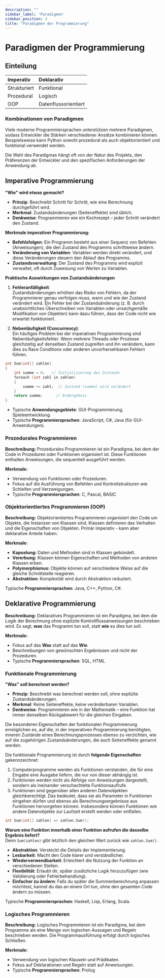 ```yaml
---
description: ""
sidebar_label: 'Paradigmen'
sidebar_position: 3
title: "Paradigmen der Programmierung"
---
```

# Paradigmen der Programmierung

## Einteilung

| Imperativ    | Deklarativ           |
| :----------- | :------------------- |
| Strukturiert | Funktional           |
| Prozedural   | Logisch              |
| OOP          | Datenflussorientiert |

### Kombinationen von Paradigmen
Viele moderne Programmiersprachen unterstützen mehrere Paradigmen, sodass Entwickler die Stärken verschiedener Ansätze kombinieren können. Beispielsweise kann Python sowohl prozedural als auch objektorientiert und funktional verwendet werden.

Die Wahl des Paradigmas hängt oft von der Natur des Projekts, den Präferenzen der Entwickler und den spezifischen Anforderungen der Anwendung ab.


## Imperative Programmierung
**"Wie" wird etwas gemacht?**
- **Prinzip**: Beschreibt Schritt für Schritt, wie eine Berechnung durchgeführt wird.
- **Merkmal**: Zustandsänderungen (Seiteneffekte) sind üblich.
- **Denkweise**: Programmieren wie ein Kochrezept – jeder Schritt verändert den Zustand.

**Merkmale imperativer Programmierung:**
- **Befehlsfolgen**: Ein Programm besteht aus einer Sequenz von Befehlen (Anweisungen), die den Zustand des Programms schrittweise ändern.
- **Veränderung von Variablen**: Variablen werden direkt verändert, und diese Veränderungen steuern den Ablauf des Programms.
- **Zustandsverwaltung**: Der Zustand des Programms wird explizit verwaltet, oft durch Zuweisung von Werten zu Variablen.

**Praktische Auswirkungen von Zustandsänderungen**
1. **Fehleranfälligkeit**:  
Zustandsänderungen erhöhen das Risiko von Fehlern, da der Programmierer genau verfolgen muss, wann und wie der Zustand verändert wird. Ein Fehler bei der Zustandsänderung (z. B. durch unabsichtliches Überschreiben von Variablen oder unsachgemäße Modifikation von Objekten) kann dazu führen, dass der Code nicht wie erwartet funktioniert.

2. **Nebenläufigkeit (Concurrency)**:  
Ein häufiges Problem bei der imperativen Programmierung sind Nebenläufigkeitsfehler. Wenn mehrere Threads oder Prozesse gleichzeitig auf denselben Zustand zugreifen und ihn verändern, kann dies zu Race Conditions oder anderen unvorhersehbaren Fehlern führen.

```c title="Beispiel: Summer einer Liste"
int Sum(int[] zahlen)
{
    int summe = 0;   // Initialisierung des Zustands
    foreach (int zahl in zahlen)
    {
        summe += zahl;  // Zustand (summe) wird verändert
    }
    return summe;      // Endergebnis
}
```
  - Typische **Anwendungsgebiete**: GUI-Programmierung, Spieleentwicklung.
  - Typische **Programmiersprachen**: JavaScript, C#, Java (für GUI-Anwendungen).

### Prozedurales Programmieren

**Beschreibung:** Prozedurales Programmieren ist ein Paradigma, bei dem der Code in Prozeduren oder Funktionen organisiert ist. Diese Funktionen enthalten Anweisungen, die sequentiell ausgeführt werden.

**Merkmale:**
  - Verwendung von Funktionen oder Prozeduren.
  - Fokus auf die Ausführung von Befehlen und Kontrollstrukturen wie Schleifen und Verzweigungen.
  - Typische **Programmiersprachen**: C, Pascal, BASIC

### Objektorientiertes Programmieren (OOP)
 **Beschreibung:** Objektorientiertes Programmieren organisiert den Code um Objekte, die Instanzen von Klassen sind. Klassen definieren das Verhalten und die Eigenschaften von Objekten. Primär imperativ - kann aber deklarative Anteile haben.

 **Merkmale:**
  - **Kapselung:** Daten und Methoden sind in Klassen gebündelt.
  - **Vererbung:** Klassen können Eigenschaften und Methoden von anderen Klassen erben.
  - **Polymorphismus:** Objekte können auf verschiedene Weise auf die gleiche Schnittstelle reagieren.
  - **Abstraktion:** Komplexität wird durch Abstraktion reduziert.
  
 Typische **Programmiersprachen:** Java, C++, Python, C#.

## Deklarative Programmierung

**Beschreibung:** Deklaratives Programmieren ist ein Paradigma, bei dem die Logik der Berechnung ohne explizite Kontrollflussanweisungen beschrieben wird. Es sagt, **was** das Programm tun soll, statt **wie** es dies tun soll.

**Merkmale:**
  - Fokus auf das **Was** statt auf das **Wie**.
  - Beschreibungen von gewünschten Ergebnissen und nicht der Prozeduren.
  - Typische **Programmiersprachen**: SQL, HTML

### Funktionale Programmierung
**"Was" soll berechnet werden?**  
- **Prinzip**: Beschreibt was berechnet werden soll, ohne explizite Zustandsänderungen.
- **Merkmal**: Keine Seiteneffekte, keine veränderbaren Variablen.
- **Denkweise**: Programmieren wie in der Mathematik – eine Funktion hat immer denselben Rückgabewert für die gleichen Eingaben.

Die besonderen Eigenschaften der funktionalen Programmierung ermöglichen es, auf die, in der imperativen Programmierung benötigten, inneren Zustände eines Berechnungsprozesses ebenso zu verzichten, wie auf die zugehörigen Zustandsänderungen, die auch Seiteneffekte genannt werden.

Die funktionale Programmierung ist durch **folgende Eigenschaften** gekennzeichnet:

1. Computerprogramme werden als Funktionen verstanden, die für eine Eingabe eine Ausgabe liefern, die nur von dieser abhängig ist.  
2. Funktionen werden nicht als Abfolge von Anweisungen dargestellt, sondern als ineinander verschachtelte Funktionsaufrufe.  
3. Funktionen sind gegenüber allen anderen Datenobjekten gleichberechtigt. Das bedeutet, dass sie als Parameter in Funktionen eingehen dürfen und ebenso als Berechnungsergebnisse aus Funktionen hervorgehen können. Insbesondere können Funktionen wie andere Datenobjekte zur Laufzeit erstellt werden oder entfallen.

```c title="Summenberechnung C# lambda Schreibweise"
int Sum(int[] zahlen) => zahlen.Sum();
```
**Warum eine Funktion innerhalb einer Funktion aufrufen die dasselbe Ergebnis liefert?**  
Denn `Sum(zahlen)` gibt letztlich den gleichen Wert zurück wie `zahlen.Sum()`.  

- **Abstraktion**: Versteckt die Details der Implementierung.
- **Lesbarkeit**: Macht den Code klarer und verständlicher.
- **Wiederverwendbarkeit**: Erleichtert die Nutzung der Funktion an verschiedenen Stellen.
- **Flexibilität**: Erlaubt dir, später zusätzliche Logik hinzuzufügen (wie Validierung oder Fehlerbehandlung).
- **Einfacher zu ändern**: Falls du später die Summenberechnung anpassen möchtest, kannst du das an einem Ort tun, ohne den gesamten Code ändern zu müssen.  

Typische **Programmiersprachen**: Haskell, Lisp, Erlang, Scala.

### Logisches Programmieren

**Beschreibung:** Logisches Programmieren ist ein Paradigma, bei dem Programme als eine Menge von logischen Aussagen und Regeln beschrieben werden. Die Programmausführung erfolgt durch logisches Schließen.

**Merkmale:**
  - Verwendung von logischen Klauseln und Prädikaten.
  - Fokus auf Deklarationen und Regeln statt auf Anweisungen.
  - Typische **Programmiersprachen**: Prolog